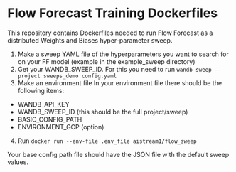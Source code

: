 # Flow Forecast Training Dockerfiles
This repository contains Dockerfiles needed to run Flow Forecast as a distributed Weights and Biases hyper-parameter sweep. 

1. Make a sweep YAML file of the hyperparameters you want to search for on your FF model (example in the example_sweep directory)
2. Get your WANDB_SWEEP_ID. For this you need to run `wandb sweep --project sweeps_demo config.yaml`
3. Make an environment file
In your environment file there should be the following items:

- WANDB_API_KEY
- WANDB_SWEEP_ID (this should be the full project/sweep)
- BASIC_CONFIG_PATH
- ENVIRONMENT_GCP (option)

4. Run `docker run --env-file .env_file aistream1/flow_sweep`

Your base config path file should have the JSON file with the default sweep values.